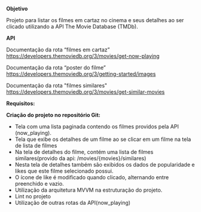 **Objetivo**

Projeto para listar os filmes em cartaz no cinema e seus detalhes ao ser clicado utilizando a API The Movie Database (TMDb).

**API**

Documentação da rota “filmes em cartaz” https://developers.themoviedb.org/3/movies/get-now-playing

Documentação da rota “poster do filme” https://developers.themoviedb.org/3/getting-started/images

Documentação da rota "filmes similares"
https://developers.themoviedb.org/3/movies/get-similar-movies

**Requisitos:**

**Criação do projeto no repositório Git:**

- Tela com uma lista paginada contendo os filmes providos pela API (now_playing).
- Tela que exibe os detalhes de um filme ao se clicar em um filme na tela de lista de filmes
- Na tela de detalhes do filme, contém uma lista de filmes similares(provido da api: /movies/{movies}/similares)
- Nesta tela de detalhes também são exibidos os dados de popularidade e likes que este filme selecionado possui.
- O ícone de like é modificado quando clicado, alternando entre preenchido e vazio.
- Utilização da arquitetura MVVM na estruturação do projeto.
- Lint no projeto
- Utilização de outras rotas da API(now_playing)
